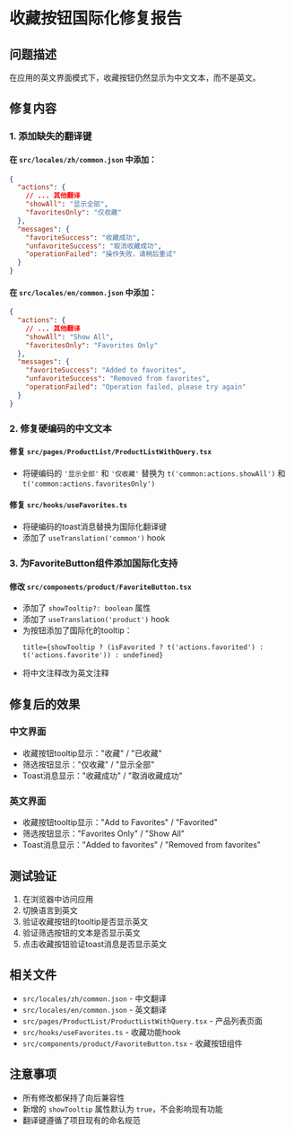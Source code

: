 # 收藏按钮国际化修复报告

## 问题描述
在应用的英文界面模式下，收藏按钮仍然显示为中文文本，而不是英文。

## 修复内容

### 1. 添加缺失的翻译键

#### 在 `src/locales/zh/common.json` 中添加：
```json
{
  "actions": {
    // ... 其他翻译
    "showAll": "显示全部",
    "favoritesOnly": "仅收藏"
  },
  "messages": {
    "favoriteSuccess": "收藏成功",
    "unfavoriteSuccess": "取消收藏成功",
    "operationFailed": "操作失败，请稍后重试"
  }
}
```

#### 在 `src/locales/en/common.json` 中添加：
```json
{
  "actions": {
    // ... 其他翻译
    "showAll": "Show All",
    "favoritesOnly": "Favorites Only"
  },
  "messages": {
    "favoriteSuccess": "Added to favorites",
    "unfavoriteSuccess": "Removed from favorites",
    "operationFailed": "Operation failed, please try again"
  }
}
```

### 2. 修复硬编码的中文文本

#### 修复 `src/pages/ProductList/ProductListWithQuery.tsx`
- 将硬编码的 `'显示全部'` 和 `'仅收藏'` 替换为 `t('common:actions.showAll')` 和 `t('common:actions.favoritesOnly')`

#### 修复 `src/hooks/useFavorites.ts`
- 将硬编码的toast消息替换为国际化翻译键
- 添加了 `useTranslation('common')` hook

### 3. 为FavoriteButton组件添加国际化支持

#### 修改 `src/components/product/FavoriteButton.tsx`
- 添加了 `showTooltip?: boolean` 属性
- 添加了 `useTranslation('product')` hook
- 为按钮添加了国际化的tooltip：
  ```tsx
  title={showTooltip ? (isFavorited ? t('actions.favorited') : t('actions.favorite')) : undefined}
  ```
- 将中文注释改为英文注释

## 修复后的效果

### 中文界面
- 收藏按钮tooltip显示："收藏" / "已收藏"
- 筛选按钮显示："仅收藏" / "显示全部"
- Toast消息显示："收藏成功" / "取消收藏成功"

### 英文界面
- 收藏按钮tooltip显示："Add to Favorites" / "Favorited"
- 筛选按钮显示："Favorites Only" / "Show All"
- Toast消息显示："Added to favorites" / "Removed from favorites"

## 测试验证

1. 在浏览器中访问应用
2. 切换语言到英文
3. 验证收藏按钮的tooltip是否显示英文
4. 验证筛选按钮的文本是否显示英文
5. 点击收藏按钮验证toast消息是否显示英文

## 相关文件

- `src/locales/zh/common.json` - 中文翻译
- `src/locales/en/common.json` - 英文翻译
- `src/pages/ProductList/ProductListWithQuery.tsx` - 产品列表页面
- `src/hooks/useFavorites.ts` - 收藏功能hook
- `src/components/product/FavoriteButton.tsx` - 收藏按钮组件

## 注意事项

- 所有修改都保持了向后兼容性
- 新增的 `showTooltip` 属性默认为 `true`，不会影响现有功能
- 翻译键遵循了项目现有的命名规范
